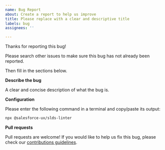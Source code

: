 ```yaml
---
name: Bug Report
about: Create a report to help us improve
title: Please replace with a clear and descriptive title
labels: bug
assignees: ''

---
```


Thanks for reporting this bug!

Please search other issues to make sure this bug has not already been reported.

Then fill in the sections below.

**Describe the bug**

A clear and concise description of what the bug is.

**Configuration**

Please enter the following command in a terminal and copy/paste its output:

```bash
npx @salesforce-ux/slds-linter 
```

**Pull requests**

Pull requests are welcome! If you would like to help us fix this bug, please check our
[contributions guidelines](../blob/main/CONTRIBUTING.md).
